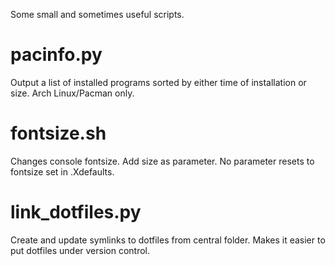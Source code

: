 Some small and sometimes useful scripts.


pacinfo.py
==========

Output a list of installed programs sorted by either time of installation or
size. Arch Linux/Pacman only.

fontsize.sh
===========

Changes console fontsize. Add size as parameter. No parameter resets to
fontsize set in .Xdefaults.

link_dotfiles.py
================

Create and update symlinks to dotfiles from central folder. Makes it easier to
put dotfiles under version control.

